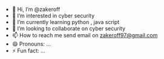 - 👋 Hi, I’m @zakeroff
- 👀 I’m interested in cyber security
- 🌱 I’m currently learning python , java script 
- 💞️ I’m looking to collaborate on cyber security
- 📫 How to reach me send email on zakeroff97@gmail.com
- 😄 Pronouns: ...
- ⚡ Fun fact: ...

<!---
zakeroff/zakeroff is a ✨ special ✨ repository because its `README.md` (this file) appears on your GitHub profile.
You can click the Preview link to take a look at your changes.
--->
